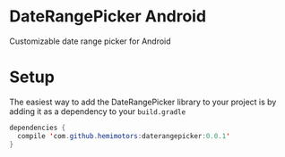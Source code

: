 # DateRangePicker Android
Customizable date range picker for Android
# Setup
The easiest way to add the DateRangePicker library to your project is by adding it as a dependency to your `build.gradle`
```java
dependencies {
  compile 'com.github.hemimotors:daterangepicker:0.0.1'
}
```
